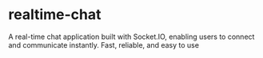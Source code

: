 # realtime-chat
A real-time chat application built with Socket.IO, enabling users to connect and communicate instantly. Fast, reliable, and easy to use
